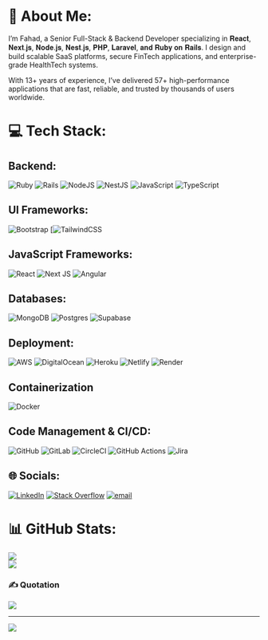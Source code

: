# 💫 About Me:
I’m Fahad, a Senior Full-Stack & Backend Developer specializing in 𝐑𝐞𝐚𝐜𝐭, 𝐍𝐞𝐱𝐭.𝐣𝐬, 𝐍𝐨𝐝𝐞.𝐣𝐬, 𝐍𝐞𝐬𝐭.𝐣𝐬, 𝐏𝐇𝐏, 𝐋𝐚𝐫𝐚𝐯𝐞𝐥, 𝐚𝐧𝐝 𝐑𝐮𝐛𝐲 𝐨𝐧 𝐑𝐚𝐢𝐥𝐬. I design and build scalable SaaS platforms, secure FinTech applications, and enterprise-grade HealthTech systems.

With 13+ years of experience, I’ve delivered 57+ high-performance applications that are fast, reliable, and trusted by thousands of users worldwide.


# 💻 Tech Stack:
## Backend:

![Ruby](https://img.shields.io/badge/ruby-%23CC342D.svg?style=for-the-badge&logo=ruby&logoColor=white) ![Rails](https://img.shields.io/badge/rails-%23CC0000.svg?style=for-the-badge&logo=ruby-on-rails&logoColor=white) ![NodeJS](https://img.shields.io/badge/node.js-6DA55F?style=for-the-badge&logo=node.js&logoColor=white) ![NestJS](https://img.shields.io/badge/nestjs-%23E0234E.svg?style=for-the-badge&logo=nestjs&logoColor=white) ![JavaScript](https://img.shields.io/badge/javascript-%23323330.svg?style=for-the-badge&logo=javascript&logoColor=%23F7DF1E) ![TypeScript](https://img.shields.io/badge/typescript-%23007ACC.svg?style=for-the-badge&logo=typescript&logoColor=white)

## UI Frameworks:
![Bootstrap](https://img.shields.io/badge/bootstrap-%238511FA.svg?style=for-the-badge&logo=bootstrap&logoColor=white) [![TailwindCSS](https://img.shields.io/badge/TailwindCSS-%230A0D31.svg?style=for-the-badge&logo=tailwindcss&logoColor=white)

## JavaScript Frameworks:
![React](https://img.shields.io/badge/react-%2320232a.svg?style=for-the-badge&logo=react&logoColor=%2361DAFB) ![Next JS](https://img.shields.io/badge/Next-black?style=for-the-badge&logo=next.js&logoColor=white) ![Angular](https://img.shields.io/badge/angular-%23DD0031.svg?style=for-the-badge&logo=angular&logoColor=white)

## Databases:
![MongoDB](https://img.shields.io/badge/MongoDB-%234ea94b.svg?style=for-the-badge&logo=mongodb&logoColor=white) ![Postgres](https://img.shields.io/badge/postgres-%23316192.svg?style=for-the-badge&logo=postgresql&logoColor=white) ![Supabase](https://img.shields.io/badge/Supabase-3ECF8E?style=for-the-badge&logo=supabase&logoColor=white)

## Deployment:
![AWS](https://img.shields.io/badge/AWS-%23FF9900.svg?style=for-the-badge&logo=amazon-aws&logoColor=white) ![DigitalOcean](https://img.shields.io/badge/DigitalOcean-%230167ff.svg?style=for-the-badge&logo=digitalOcean&logoColor=white) ![Heroku](https://img.shields.io/badge/heroku-%23430098.svg?style=for-the-badge&logo=heroku&logoColor=white) ![Netlify](https://img.shields.io/badge/netlify-%23000000.svg?style=for-the-badge&logo=netlify&logoColor=#00C7B7) ![Render](https://img.shields.io/badge/Render-%46E3B7.svg?style=for-the-badge&logo=render&logoColor=white) 

## Containerization
![Docker](https://img.shields.io/badge/docker-%230db7ed.svg?style=for-the-badge&logo=docker&logoColor=white)

## Code Management & CI/CD:
![GitHub](https://img.shields.io/badge/github-%23121011.svg?style=for-the-badge&logo=github&logoColor=white) ![GitLab](https://img.shields.io/badge/gitlab-%23181717.svg?style=for-the-badge&logo=gitlab&logoColor=white) ![CircleCI](https://img.shields.io/badge/circleci-%23161616.svg?style=for-the-badge&logo=circleci&logoColor=white) ![GitHub Actions](https://img.shields.io/badge/github%20actions-%232671E5.svg?style=for-the-badge&logo=githubactions&logoColor=white) ![Jira](https://img.shields.io/badge/jira-%230A0FFF.svg?style=for-the-badge&logo=jira&logoColor=white)

## 🌐 Socials:
[![LinkedIn](https://img.shields.io/badge/LinkedIn-%230077B5.svg?logo=linkedin&logoColor=white)](https://linkedin.com/in/fahadazeemtiksom) [![Stack Overflow](https://img.shields.io/badge/-Stackoverflow-FE7A16?logo=stack-overflow&logoColor=white)](https://stackoverflow.com/users/3222424) [![email](https://img.shields.io/badge/Email-D14836?logo=gmail&logoColor=white)](mailto:fahadazeem.dev@gmail.com) 

# 📊 GitHub Stats:
![](https://nirzak-streak-stats.vercel.app/?user=fahadazeem&theme=dark&hide_border=false)<br/>
![](https://github-readme-stats.vercel.app/api/top-langs/?username=fahadazeem&theme=dark&hide_border=false&include_all_commits=false&count_private=false&layout=compact)

### ✍️ Quotation
![](https://quotes-github-readme.vercel.app/api?type=horizontal&theme=radical)

---
[![](https://visitcount.itsvg.in/api?id=fahadazeem&icon=0&color=0)](https://visitcount.itsvg.in)
